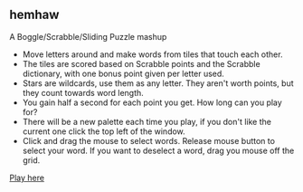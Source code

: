 ## hemhaw
A Boggle/Scrabble/Sliding Puzzle mashup  

- Move letters around and make words from tiles that touch each other.  
- The tiles are scored based on Scrabble points and the Scrabble dictionary, with one bonus point given per letter used.  
- Stars are wildcards, use them as any letter. They aren't worth points, but they count towards word length.  
- You gain half a second for each point you get. How long can you play for?  
- There will be a new palette each time you play, if you don't like the current one click the top left of the window.
- Click and drag the mouse to select words. Release mouse button to select your word. If you want to deselect a word, drag you mouse off the grid.    
  
[Play here](https://tylerweston.github.io/hemhaw/)  
